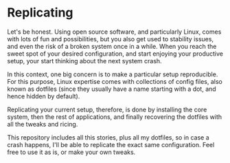 # Replicating

Let's be honest. Using open source software, and particularly Linux, comes with lots of fun and possibilities, but you also get used to stability issues, and even the risk of a broken system once in a while. When you reach the sweet spot of your desired configuration, and start enjoying your productive setup, your start thinking about the next system crash.

In this context, one big concern is to make a particular setup reproducible. For this purpose, Linux expertise comes with collections of config files, also known as dotfiles (since they usually have a name starting with a dot, and hence hidden by default).

Replicating your current setup, therefore, is done by installing the core system, then the rest of applications, and finally recovering the dotfiles with all the tweaks and ricing.

This repository includes all this stories, plus all my dotfiles, so in case a crash happens, I'll be able to replicate the exact same configuration. Feel free to use it as is, or make your own tweaks.
